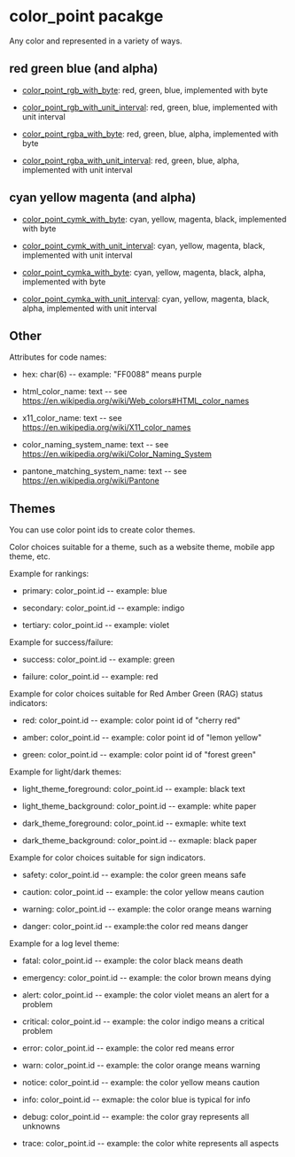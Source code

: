 # color_point pacakge

Any color and represented in a variety of ways.


## red green blue (and alpha)

* [color_point_rgb_with_byte](../color_point_rgb_with_byte): red, green, blue, implemented with byte

* [color_point_rgb_with_unit_interval](../color_point_cymka_with_unit_interval): red, green, blue, implemented with unit interval

* [color_point_rgba_with_byte](../color_point_rgba_with_byte): red, green, blue, alpha, implemented with byte

* [color_point_rgba_with_unit_interval](../color_point_rgba_with_unit_interval): red, green, blue, alpha, implemented with unit interval


## cyan yellow magenta (and alpha)

* [color_point_cymk_with_byte](../color_point_cymk_with_byte): cyan, yellow, magenta, black, implemented with byte

* [color_point_cymk_with_unit_interval](../color_point_cymka_with_unit_interval): cyan, yellow, magenta, black, implemented with unit interval

* [color_point_cymka_with_byte](../color_point_cymka_with_byte): cyan, yellow, magenta, black, alpha, implemented with byte

* [color_point_cymka_with_unit_interval](../color_point_cymka_with_unit_interval): cyan, yellow, magenta, black, alpha, implemented with unit interval


## Other

Attributes for code names:

* hex: char(6) -- example: "FF0088" means purple

* html_color_name: text -- see https://en.wikipedia.org/wiki/Web_colors#HTML_color_names

* x11_color_name: text -- see https://en.wikipedia.org/wiki/X11_color_names

* color_naming_system_name: text -- see https://en.wikipedia.org/wiki/Color_Naming_System

* pantone_matching_system_name: text -- see https://en.wikipedia.org/wiki/Pantone


## Themes

You can use color point ids to create color themes.

Color choices suitable for a theme, such as a website theme, mobile app theme, etc.

Example for rankings:

* primary: color_point.id -- example: blue

* secondary: color_point.id -- example: indigo

* tertiary: color_point.id -- example: violet

Example for success/failure:

* success: color_point.id -- example: green

* failure: color_point.id -- example: red

Example for color choices suitable for Red Amber Green (RAG) status indicators:

* red: color_point.id -- example: color point id of "cherry red"

* amber: color_point.id -- example: color point id of "lemon yellow"

* green: color_point.id -- example: color point id of "forest green"

Example for light/dark themes:

* light_theme_foreground: color_point.id -- example: black text

* light_theme_background: color_point.id -- example: white paper

* dark_theme_foreground: color_point.id --  exmaple: white text

* dark_theme_background: color_point.id --  exmaple: black paper

Example for color choices suitable for sign indicators.

* safety: color_point.id -- example: the color green means safe

* caution: color_point.id --  example: the color yellow means caution

* warning: color_point.id -- example: the color orange means warning

* danger: color_point.id -- example:the color red means danger

Example for a log level theme:

* fatal: color_point.id -- example: the color black means death

* emergency: color_point.id -- example: the color brown means dying

* alert: color_point.id -- example: the color violet means an alert for a problem

* critical: color_point.id -- example: the color indigo means a critical problem

* error: color_point.id -- example: the color red means error

* warn: color_point.id -- example: the color orange means warning

* notice: color_point.id -- example: the color yellow means caution

* info: color_point.id --  exmaple: the color blue is typical for info

* debug: color_point.id --  example: the color gray represents all unknowns

* trace: color_point.id --  example: the color white represents all aspects
